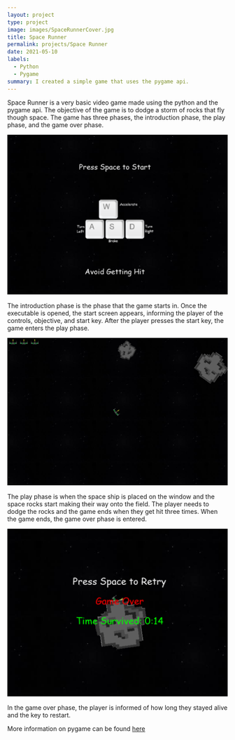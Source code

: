 ```yaml
---
layout: project
type: project
image: images/SpaceRunnerCover.jpg
title: Space Runner
permalink: projects/Space Runner
date: 2021-05-10
labels:
  - Python
  - Pygame
summary: I created a simple game that uses the pygame api.
---
```


Space Runner is a very basic video game made using the python and the pygame api. The objective of the game is to dodge a storm of rocks that fly though space. The game has three phases, the introduction phase, the play phase, and the game over phase. 

<img class = "ui fluid rounded image" src = "../images/SpaceRunnerStart.png">

The introduction phase is the phase that the game starts in. Once the executable is opened, the start screen appears, informing the player of the controls, objective, and start key. After the player presses the start key, the game enters the play phase. 

<img class = "ui fluid rounded image" src = "../images/SpaceRunnerPlay.png">

The play phase is when the space ship is placed on the window and the space rocks start making their way onto the field. The player needs to dodge the rocks and the game ends when they get hit three times. When the game ends, the game over phase is entered. 

<img class = "ui fluid rounded image" src = "../images/SpaceRunnerGameOver.png">

In the game over phase, the player is informed of how long they stayed alive and the key to restart.

More information on pygame can be found [here](https://www.pygame.org/)
